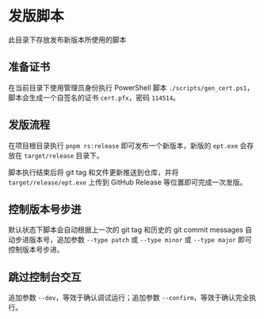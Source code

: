 # 发版脚本
此目录下存放发布新版本所使用的脚本

## 准备证书
在当前目录下使用管理员身份执行 PowerShell 脚本 `./scripts/gen_cert.ps1`，脚本会生成一个自签名的证书 `cert.pfx`，密码 `114514`。

## 发版流程
在项目根目录执行 `pnpm rs:release` 即可发布一个新版本，新版的 `ept.exe` 会存放在 `target/release` 目录下。

脚本执行结束后将 git tag 和文件更新推送到仓库，并将 `target/release/ept.exe` 上传到 GitHub Release 等位置即可完成一次发版。

## 控制版本号步进
默认状态下脚本会自动根据上一次的 git tag 和历史的 git commit messages 自动步进版本号，追加参数 `--type patch` 或 `--type minor` 或 `--type major` 即可控制版本号步进。

## 跳过控制台交互
追加参数 `--dev`，等效于确认调试运行；追加参数 `--confirm`，等效于确认完全执行。
